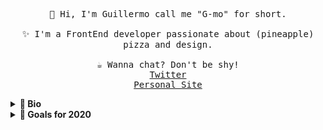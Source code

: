 <p align="center">
  <samp>
    👋 Hi, I'm Guillermo call me "G-mo" for short.
    <br /><br />✨ I'm a FrontEnd developer passionate about (pineapple) pizza
    and design. <br /><br />☕️ Wanna chat? Don't be shy!<br />
    <a href="https://twitter.com/pineapplegiant">Twitter</a><br />
    <a href="https://www.pineapplegiant.com/">Personal Site</a>
  </samp>
</p>

<details>
  <summary><b>🔬 Bio</b></summary>
  I'm a huge nerd and when I'm not coding, you'll find me making pizza, playing
  on my switch, or trying to read 3 books at once. I've interned at both Intel
  and Workiva in a software engineering role, where I wrote tests, technical
  documentation, and web code amongst other things.
</details>

<details>
  <summary><b>🔭 Goals for 2020</b></summary>
  👨‍💻 I'm want to completely redesign my personal website to start blogging!!<br />I'm
  also hoping to make a learn react-native and make a pizza app to teach people
  the art of pizza making at home.
</details>
